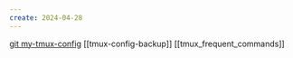 ```yaml
---
create: 2024-04-28
---
```

[git my-tmux-config](https://github.com/19012/my-tmux-config)
[[tmux-config-backup]]
[[tmux_frequent_commands]]